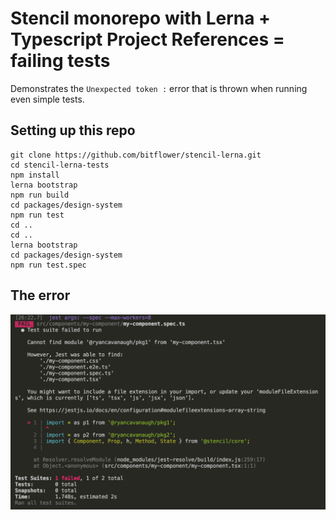 # Stencil monorepo with Lerna + Typescript Project References = failing tests

Demonstrates the `Unexpected token :` error that is thrown when running even simple tests.

## Setting up this repo

```terminal
git clone https://github.com/bitflower/stencil-lerna.git
cd stencil-lerna-tests
npm install
lerna bootstrap
npm run build
cd packages/design-system
npm run test
cd ..
cd ..
lerna bootstrap
cd packages/design-system
npm run test.spec
```

## The error

![https://link](https://github.com/bitflower/stencil-lerna-tests/raw/master/Bildschirmfoto%202020-02-24%20um%2021.34.10.png)
